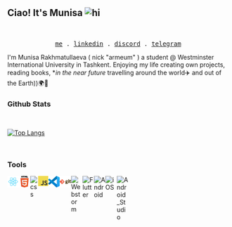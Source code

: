 ## Ciao! It's Munisa  <img src="https://user-images.githubusercontent.com/1303154/88677602-1635ba80-d120-11ea-84d8-d263ba5fc3c0.gif" width="28px" alt="hi"> 
<br>

<p align="center">
  <samp>
    <a href="https://github.com/MunisaR">me</a> .
    <a href="https://linkedin.com/in/armeum/">linkedin</a> .
    <a href="https://discordapp.com/users/Armeum#2466">discord</a> .
    <a href="https://t.me/armeum">telegram</a>
  </samp>
</p>

I'm Munisa Rakhmatullaeva ( nick "armeum" ) a student @ Westminster International University in Tashkent. Enjoying my life creating own projects, reading books, **in the near future* travelling around the world✈️ and out of the Earth))🌍🌌

### Github Stats

<br>

[![Top Langs](https://github-readme-stats.vercel.app/api/top-langs/?username=armeum&langs_count=8&layout=compact&theme=tokyonight)](https://github.com/anuraghazra/github-readme-stats)

<br>

### Tools

<a href="https://react.dev/" target="_blank"><img align="left" alt="React" width="26px" src="https://raw.githubusercontent.com/github/explore/80688e429a7d4ef2fca1e82350fe8e3517d3494d/topics/react/react.png" />
</a>


<a href="https://www.w3schools.com/html/" target="_blank"><img align="left" alt="HTML5" width="26px" src="https://raw.githubusercontent.com/github/explore/80688e429a7d4ef2fca1e82350fe8e3517d3494d/topics/html/html.png" />
</a>


<a href="https://www.w3schools.com/css/" target="_blank"><img align="left" alt="css" width="18px" src="https://upload.wikimedia.org/wikipedia/commons/thumb/d/d5/CSS3_logo_and_wordmark.svg/1200px-CSS3_logo_and_wordmark.svg.png" />
</a>


<a href="https://www.javascript.com/" target="_blank"><img align="left" alt="JavaScript" width="23px" src="https://raw.githubusercontent.com/github/explore/80688e429a7d4ef2fca1e82350fe8e3517d3494d/topics/javascript/javascript.png" />

</a>


<a href="https://code.visualstudio.com/" target="_blank">
<img align="left" alt="Visual Studio Code" width="26px" src="https://raw.githubusercontent.com/github/explore/80688e429a7d4ef2fca1e82350fe8e3517d3494d/topics/visual-studio-code/visual-studio-code.png" />
</a>


<a href="https://git-scm.com/" target="_blank"><img align="left" alt="Git" width="26px" src="https://raw.githubusercontent.com/github/explore/80688e429a7d4ef2fca1e82350fe8e3517d3494d/topics/git/git.png" />
</a>

<a href="https://www.jetbrains.com/webstorm/promo/?source=google&medium=cpc&campaign=CIS_en_CIS_WebStorm_Branded&term=webstorm&content=523833970772&gclid=CjwKCAiAqY6tBhAtEiwAHeRopYm3n2BSi1VvPdUzX42QUYxXafRWuNirs6x_Hv0dzfeJKaZsVtrDvhoCC_oQAvD_BwE" target="_blank"><img align="left" alt="Webstorm" width="26px" src="https://upload.wikimedia.org/wikipedia/commons/thumb/c/c0/WebStorm_Icon.svg/1200px-WebStorm_Icon.svg.png" />
</a>


<a href="https://flutter.dev/" target="_blank"><img align="left" alt="Flutter" width="26px" src="https://cdn-images-1.medium.com/v2/resize:fit:1200/1*5-aoK8IBmXve5whBQM90GA.png" />
</a>


<a href="https://www.android.com/" target="_blank"><img align="left" alt="Android" width="26px" src="https://upload.wikimedia.org/wikipedia/commons/thumb/d/d7/Android_robot.svg/1745px-Android_robot.svg.png" />
</a>


<a href="https://developer.apple.com/ios/" target="_blank"><img align="left" alt="iOS" width="26px" src="https://w7.pngwing.com/pngs/269/262/png-transparent-computer-icons-iphone-ios-9-apple-logo-text-rectangle-logo.png" />
</a>


<a href="https://developer.android.com/" target="_blank"><img align="left" alt="Android_Studio" width="26px" src="https://upload.wikimedia.org/wikipedia/commons/thumb/c/c1/Android_Studio_icon_%282023%29.svg/2048px-Android_Studio_icon_%282023%29.svg.png" />
</a>

<!--#### Github Stats
![armeum's github stats](https://github-readme-stats.vercel.app/api?username=armeum&count_private=true&theme=tokyonight&hide=contribs,prs)-->

<!--START_SECTION:waka-->
<!--END_SECTION:waka-->
